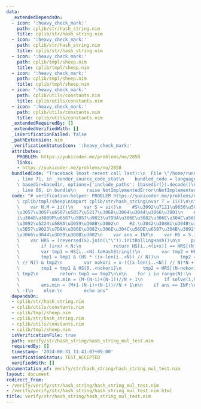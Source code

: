 ```yaml
---
data:
  _extendedDependsOn:
  - icon: ':heavy_check_mark:'
    path: cplib/str/hash_string.nim
    title: cplib/str/hash_string.nim
  - icon: ':heavy_check_mark:'
    path: cplib/str/hash_string.nim
    title: cplib/str/hash_string.nim
  - icon: ':heavy_check_mark:'
    path: cplib/tmpl/sheep.nim
    title: cplib/tmpl/sheep.nim
  - icon: ':heavy_check_mark:'
    path: cplib/tmpl/sheep.nim
    title: cplib/tmpl/sheep.nim
  - icon: ':heavy_check_mark:'
    path: cplib/utils/constants.nim
    title: cplib/utils/constants.nim
  - icon: ':heavy_check_mark:'
    path: cplib/utils/constants.nim
    title: cplib/utils/constants.nim
  _extendedRequiredBy: []
  _extendedVerifiedWith: []
  _isVerificationFailed: false
  _pathExtension: nim
  _verificationStatusIcon: ':heavy_check_mark:'
  attributes:
    PROBLEM: https://yukicoder.me/problems/no/2858
    links:
    - https://yukicoder.me/problems/no/2858
  bundledCode: "Traceback (most recent call last):\n  File \"/home/runner/.local/lib/python3.10/site-packages/onlinejudge_verify/documentation/build.py\"\
    , line 71, in _render_source_code_stat\n    bundled_code = language.bundle(stat.path,\
    \ basedir=basedir, options={'include_paths': [basedir]}).decode()\n  File \"/home/runner/.local/lib/python3.10/site-packages/onlinejudge_verify/languages/nim.py\"\
    , line 86, in bundle\n    raise NotImplementedError\nNotImplementedError\n"
  code: "# verification-helper: PROBLEM https://yukicoder.me/problems/no/2858\ninclude\
    \ cplib/tmpl/sheep\nimport cplib/str/hash_string\nvar T = ii()\n\nfor _ in range(T):\n\
    \    var N,M = ii()\n    var S = si()\n    #S\u3092\u7121\u9650\u500B\u9023\u7D50\
    \u3057\u305F\u6587\u5B57\u5217\u306B\u3064\u3044\u3066\u3001\n    #1.\u3042\u308B\
    i\u304B\u3089M\u6587\u5B57\u9023\u7D9A\u306E\u3082\u306E\u304C\u56DE\u6587\u304B\
    \u3092\u5224\u5B9A\u3059\u308B\u3002\n    #2.\u3042\u308Bi\u304B\u3089M+1\u6587\
    \u5B57\u9023\u7D9A\u306E\u3082\u306E\u304C\u56DE\u6587\u304B\u3092\u306F\u3093\
    \u3066\u3044\u3059\u308B\u3002\n    var ans = INF\n    var HS = S.initRollingHash()\n\
    \    var HRS = (reversed(S).join(\"\")).initRollingHash()\n\n    proc solve(i,x:int):bool=\n\
    \        if (i+x) < N:\n            return HS[i..<(i+x)] == HRS[(N-1-(i+x-1))..(N-1-i)]\n\
    \        var tmp1 = HS[i..<N].toHashString()\n        var tmp2 = HRS[0..(N-1-i)].toHashString()\n\
    \        tmp1 = tmp1 & (HS * ((x-len(i..<N)) // N))\n        tmp2 = (HRS * ((x-len(i..<N))\
    \ // N)) & tmp2\n        var nokori = x-(((x-len(i..<N)) // N)*N + len(i..<N))\n\
    \        tmp1 = tmp1 & HS[0..<nokori]\n        tmp2 = HRS[(N-nokori)..(N-1)] &\
    \ tmp2\n        return tmp1 == tmp2\n\n\n    for i in range(N):\n        if solve(i,M):\n\
    \            ans.min = (M-(N-i)+(N-1))//N + 1\n        if solve(i,M+1):\n    \
    \        ans.min = (M+1-(N-i)+(N-1))//N + 1\n\n    if ans == INF:\n        echo\
    \ -1\n    else:\n        echo ans"
  dependsOn:
  - cplib/str/hash_string.nim
  - cplib/utils/constants.nim
  - cplib/tmpl/sheep.nim
  - cplib/str/hash_string.nim
  - cplib/utils/constants.nim
  - cplib/tmpl/sheep.nim
  isVerificationFile: true
  path: verify/str/hash_string/hash_string_mul_test.nim
  requiredBy: []
  timestamp: '2024-08-31 11:41:07+09:00'
  verificationStatus: TEST_ACCEPTED
  verifiedWith: []
documentation_of: verify/str/hash_string/hash_string_mul_test.nim
layout: document
redirect_from:
- /verify/verify/str/hash_string/hash_string_mul_test.nim
- /verify/verify/str/hash_string/hash_string_mul_test.nim.html
title: verify/str/hash_string/hash_string_mul_test.nim
---
```

